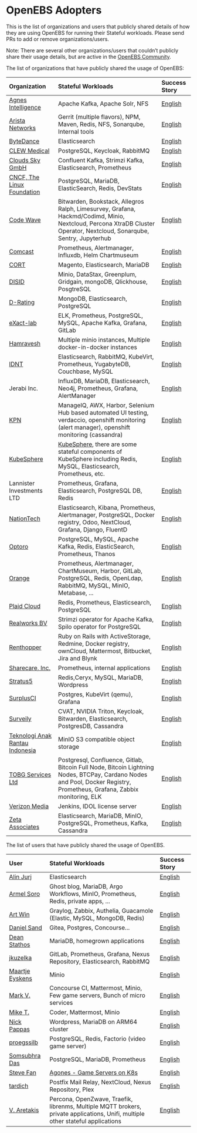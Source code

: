 # OpenEBS Adopters

This is the list of organizations and users that publicly shared details of how they are using OpenEBS for running their Stateful workloads.  Please send PRs to add or remove organizations/users.

Note: There are several other organizations/users that couldn’t publicly share their usage details, but are active in the [OpenEBS Community](./community/). 

The list of organizations that have publicly shared the usage of OpenEBS:

| Organization | Stateful Workloads | Success Story |
| :--- | :--- | :--- |
| [Agnes Intelligence](https://www.agnesintel.com/) | Apache Kafka, Apache Solr, NFS | [English](./adopters/agnesintel/README.md) |
| [Arista Networks](https://www.arista.com/en/) | Gerrit (multiple flavors), NPM, Maven, Redis, NFS, Sonarqube, Internal tools | [English](./adopters/arista/README.md) |
| [ByteDance](https://www.bytedance.com/) | Elasticsearch | [English](./adopters/bytedance/README.md) |
| [CLEW Medical](https://clewmed.com/) | PostgreSQL, Keycloak, RabbitMQ | [English](./adopters/clewmedical/README.md) |
| [Clouds Sky GmbH](https://cloudssky.com/en/) | Confluent Kafka, Strimzi Kafka, Elasticsearch, Prometheus | [English](./adopters/cloudssky/README.md) |
| [CNCF, The Linux Foundation](https://www.linuxfoundation.org/) | PostgreSQL, MariaDB, ElasticSearch, Redis, DevStats | [English](./adopters/cncf/README.md) |
| [Code Wave](https://codewave.eu/) | Bitwarden, Bookstack, Allegros Ralph, Limesurvey, Grafana, Hackmd/Codimd, Minio, Nextcloud, Percona XtraDB Cluster Operator, Nextcloud, Sonarqube, Sentry, Jupyterhub | [English](./adopters/codewave/README.md) |
| [Comcast](https://github.com/Comcast) | Prometheus, Alertmanager, Influxdb, Helm Chartmuseum | [English](./adopters/comcast/README.md) |
| [CORT](https://www.cort.com/) | Magento, Elasticsearch, MariaDB | [English](./adopters/cort/README.md) |
| [DISID](https://disid.com/) | Minio, DataStax, Greenplum, Gridgain, mongoDB, Qlickhouse, PosgtreSQL | [English](./adopters/disid/README.md) |
| [D-Rating](https://www.d-rating.com/) | MongoDB, Elasticsearch, PostgreSQL | [English](./adopters/d-rating/README.md) |
| [eXact-lab](https://www.exact-lab.it/) | ELK, Prometheus, PostgreSQL, MySQL, Apache Kafka, Grafana, GitLab |  [English](./adopters/exact/README.md) |
| [Hamravesh](https://github.com/hamravesh) | Multiple minio instances, Multiple docker-in-docker instances | [English](./adopters/hamravesh/README.md) |
| [IDNT](https://idnt.net/) | Elasticsearch, RabbitMQ, KubeVirt, Prometheus, YugabyteDB, Couchbase, MySQL | [English](./adopters/idnt/README.md) |
| Jerabi Inc. | InfluxDB, MariaDB, Elasticsearch, Neo4j, Prometheus, Grafana, AlertManager | [English](./adopters/jerabi/README.md) |
| [KPN](https://www.kpn.com/) | ManageIQ, AWX, Harbor, Selenium Hub based automated UI testing, verdaccio, openshift monitoring (alert manager), openshift monitoring (cassandra) | [English](./adopters/kpn/README.md) |
| [KubeSphere](https://kubesphere.io) | [KubeSphere](https://github.com/kubesphere/kubesphere), there are some stateful components of KubeSphere including Redis, MySQL, Elasticsearch, Prometheus, etc. | [English](./adopters/kubesphere/README.md) |
| Lannister Investments LTD | Prometheus, Grafana, Elasticsearch, PostgreSQL DB, Redis | [English](./adopters/lannisterinvestments/README.md) |
| [NationTech](https://nationtechuae.com/) | Elasticsearch, Kibana, Prometheus, Alertmanager, PostgreSQL, Docker registry, Odoo, NextCloud, Grafana, Django, FluentD | [English](./adopters/nationtech/README.md) |
| [Optoro](https://www.optoro.com/) | PostgreSQL, MySQL, Apache Kafka, Redis, ElasticSearch, Prometheus, Thanos | [English](./adopters/optoro/README.md) |
| [Orange](https://www.orange.com/en/home) | Prometheus, Alertmanager, ChartMuseum, Harbor, GitLab, PostgreSQL, Redis, OpenLdap, RabbitMQ, MySQL, MinIO, Metabase, ... | [English](./adopters/orange/README.md) |
| [Plaid Cloud](https://github.com/PlaidCloud) | Redis, Prometheus, Elasticsearch, PostgreSQL | [English](./adopters/plaidcloud/README.md) |
| [Realworks BV](https://www.realworks.nl/) | Strimzi operator for Apache Kafka, Spilo operator for PostgreSQL | [English](./adopters/realworks/README.md) |
| [Renthopper](https://renthopper.co.uk) | Ruby on Rails with ActiveStorage, Redmine, Docker registry, ownCloud, Mattermost, Bitbucket, Jira and Blynk | [English](./adopters/users/laimison/README.md) |
| [Sharecare, Inc.](https://www.sharecare.com/) | Prometheus, internal applications | [English](./adopters/sharecare/README.md) |
| [Stratus5](https://stratus5.com/) | Redis,Ceryx, MySQL, MariaDB, Wordpress | [English](./adopters/stratus5/README.md) |
| [SurplusCI](https://surplusci.com/) | Postgres, KubeVirt (qemu), Grafana | [English](./adopters/surplusci/README.md) |
| [Surveily](https://surveily.com/) | CVAT, NVIDIA Triton, Keycloak, Bitwarden, Elasticsearch, PostgresDB, Cassandra | [English](./adopters/surveily/README.md) |
| [Teknologi Anak Rantau Indonesia](https://tari.co.id) | MinIO S3 compatible object storage | [English](./adopters/teknologi_anak_rantau_indonesia/README.md) |
| [TOBG Services Ltd](https://www.tobg.com.de/) | Postgresql, Confluence, Gitlab, Bitcoin Full Node, Bitcoin Lightning Nodes, BTCPay, Cardano Nodes and Pool, Docker Registry, Prometheus, Grafana, Zabbix monitoring, ELK | [English](./adopters/tobgservices/README.md) |
| [Verizon Media](https://www.verizonmedia.com/) | Jenkins, IDOL license server | [English](./adopters/verizon/README.md) |
| [Zeta Associates](https://www.zai.com/) | Elasticsearch, MariaDB, MinIO, PostgreSQL, Prometheus, Kafka, Cassandra | [English](./adopters/zetaassociates/README.md) |

The list of users that have publicly shared the usage of OpenEBS.

| User | Stateful Workloads | Success Story |
| :--- | :--- | :--- |
| [Alin Jurj](https://github.com/Perfect-Web) | Elasticsearch | [English](./adopters/users/Perfect-Web/README.md)  | 
| [Armel Soro](https://github.com/rm3l) | Ghost blog, MariaDB, Argo Workflows, MinIO, Prometheus, Redis, private apps, ... | [English](./adopters/users/rm3l/README.md)  |
| [Art Win](https://github.com/artw) | Graylog, Zabbix, Authelia, Guacamole (Elastic, MySQL, MongoDB, Redis) | [English](./adopters/users/artw/README.md)  |
| [Daniel Sand](https://github.com/danielsand) | Gitea, Postgres, Concourse... | [English](./adopters/users/danielsand/README.md)
| [Dean Stathos](https://github.com/dstathos) | MariaDB, homegrown applications | [English](./adopters/users/dstathos/README.md)  |
| [jkuzelka](https://github.com/kuja53) | GitLab, Prometheus, Grafana, Nexus Repository, Elasticsearch, RabbitMQ | [English](./adopters/users/kuja53/README.md) |
| [Maartje Eyskens](https://github.com/meyskens) | Minio | [English](./adopters/users/meyskens/README.md)  | 
| [Mark V.](https://github.com/mikroskeem) | Concourse CI, Mattermost, Minio, Few game servers, Bunch of micro services | [English](./adopters/users/mikroskeem/README.md)  | 
| [Mike T.](https://gitlab.com/mterhar) | Coder, Mattermost, Minio | [English](./adopters/users/mterhar/README.md) |
| [Nick Pappas](https://github.com/radicand) | Wordpress, MariaDB on ARM64 cluster | [English](./adopters/users/radicand/README.md) | 
| [proegssilb](https://github.com/proegssilb) | PostgreSQL, Redis, Factorio (video game server) | [English](./adopters/users/proegssilb/README.md)  |
| [Somsubhra Das](https://github.com/Somsubhra1) | PostgreSQL, MariaDB, Prometheus | [English](./adopters/users/Somsubhra1/README.md) |
| [Steve Fan](https://github.com/stevefan1999-personal) | [Agones - Game Servers on K8s](https://agones.dev/site/) | [English](./adopters/users/stevefan/README.md)  | 
| [tardich](https://github.com/tardich) | Postfix Mail Relay, NextCloud, Nexus Repository, Plex | [English](./adopters/users/tardich/README.md)  |
| [V. Aretakis](https://github.com/aretakisv) | Percona, OpenZwave, Traefik, librenms, Multiple MQTT brokers, private applications, Unifi, multiple other stateful applications | [English](./adopters/users/aretakisv/README.md)  |



